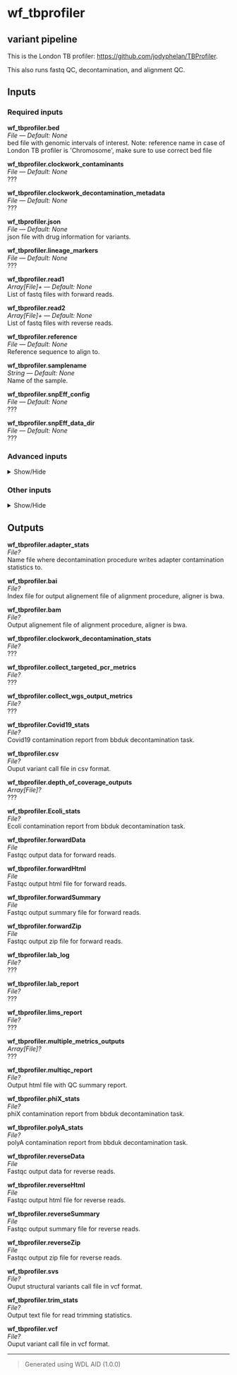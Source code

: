 # wf_tbprofiler
## variant pipeline 
 This is the London TB profiler: https://github.com/jodyphelan/TBProfiler.

 This also runs fastq QC, decontamination, and alignment QC.

## Inputs

### Required inputs
<p name="wf_tbprofiler.bed">
        <b>wf_tbprofiler.bed</b><br />
        <i>File &mdash; Default: None</i><br />
        bed file with genomic intervals of interest. Note: reference name in case of London TB profiler is 'Chromosome', make sure to use correct bed file
</p>
<p name="wf_tbprofiler.clockwork_contaminants">
        <b>wf_tbprofiler.clockwork_contaminants</b><br />
        <i>File &mdash; Default: None</i><br />
        ???
</p>
<p name="wf_tbprofiler.clockwork_decontamination_metadata">
        <b>wf_tbprofiler.clockwork_decontamination_metadata</b><br />
        <i>File &mdash; Default: None</i><br />
        ???
</p>
<p name="wf_tbprofiler.json">
        <b>wf_tbprofiler.json</b><br />
        <i>File &mdash; Default: None</i><br />
        json file with drug information for variants.
</p>
<p name="wf_tbprofiler.lineage_markers">
        <b>wf_tbprofiler.lineage_markers</b><br />
        <i>File &mdash; Default: None</i><br />
        ???
</p>
<p name="wf_tbprofiler.read1">
        <b>wf_tbprofiler.read1</b><br />
        <i>Array[File]+ &mdash; Default: None</i><br />
        List of fastq files with forward reads.
</p>
<p name="wf_tbprofiler.read2">
        <b>wf_tbprofiler.read2</b><br />
        <i>Array[File]+ &mdash; Default: None</i><br />
        List of fastq files with reverse reads.
</p>
<p name="wf_tbprofiler.reference">
        <b>wf_tbprofiler.reference</b><br />
        <i>File &mdash; Default: None</i><br />
        Reference sequence to align to.
</p>
<p name="wf_tbprofiler.samplename">
        <b>wf_tbprofiler.samplename</b><br />
        <i>String &mdash; Default: None</i><br />
        Name of the sample.
</p>
<p name="wf_tbprofiler.snpEff_config">
        <b>wf_tbprofiler.snpEff_config</b><br />
        <i>File &mdash; Default: None</i><br />
        ???
</p>
<p name="wf_tbprofiler.snpEff_data_dir">
        <b>wf_tbprofiler.snpEff_data_dir</b><br />
        <i>File &mdash; Default: None</i><br />
        ???
</p>

### Advanced inputs
<details>
<summary> Show/Hide </summary>
<p name="wf_tbprofiler.task_fastqc.docker">
        <b>wf_tbprofiler.task_fastqc.docker</b><br />
        <i>String &mdash; Default: "staphb/fastqc:0.12.1"</i><br />
        The docker image used for this task.
</p>
<p name="wf_tbprofiler.task_fastqc.memory">
        <b>wf_tbprofiler.task_fastqc.memory</b><br />
        <i>String &mdash; Default: "8GB"</i><br />
        The amount of memory this job will use.
</p>
</details>

### Other inputs
<details>
<summary> Show/Hide </summary>
<p name="wf_tbprofiler.annotated_structural_variants_name">
        <b>wf_tbprofiler.annotated_structural_variants_name</b><br />
        <i>String &mdash; Default: "annotated_structural_variants.vcf"</i><br />
        ???
</p>
<p name="wf_tbprofiler.genome">
        <b>wf_tbprofiler.genome</b><br />
        <i>String &mdash; Default: "NC_000962.3"</i><br />
        ???
</p>
<p name="wf_tbprofiler.minNumberReads">
        <b>wf_tbprofiler.minNumberReads</b><br />
        <i>Int &mdash; Default: 10000</i><br />
        ???
</p>
<p name="wf_tbprofiler.output_vcf_name">
        <b>wf_tbprofiler.output_vcf_name</b><br />
        <i>String &mdash; Default: "concatenated.vcf"</i><br />
        ???
</p>
<p name="wf_tbprofiler.run_clockwork_decontamination">
        <b>wf_tbprofiler.run_clockwork_decontamination</b><br />
        <i>Boolean &mdash; Default: true</i><br />
        ???
</p>
<p name="wf_tbprofiler.task_bbduk.contamination">
        <b>wf_tbprofiler.task_bbduk.contamination</b><br />
        <i>File? &mdash; Default: None</i><br />
        ???
</p>
<p name="wf_tbprofiler.task_bbduk.docker">
        <b>wf_tbprofiler.task_bbduk.docker</b><br />
        <i>String &mdash; Default: "staphb/bbtools:39.01"</i><br />
        ???
</p>
<p name="wf_tbprofiler.task_bbduk.keep">
        <b>wf_tbprofiler.task_bbduk.keep</b><br />
        <i>Boolean &mdash; Default: false</i><br />
        ???
</p>
<p name="wf_tbprofiler.task_bbduk.memory">
        <b>wf_tbprofiler.task_bbduk.memory</b><br />
        <i>String &mdash; Default: "32GB"</i><br />
        ???
</p>
<p name="wf_tbprofiler.task_bbduk.threads">
        <b>wf_tbprofiler.task_bbduk.threads</b><br />
        <i>Int &mdash; Default: 1</i><br />
        ???
</p>
<p name="wf_tbprofiler.task_bcf2vcf.docker">
        <b>wf_tbprofiler.task_bcf2vcf.docker</b><br />
        <i>String &mdash; Default: "staphb/bcftools:1.17"</i><br />
        ???
</p>
<p name="wf_tbprofiler.task_collect_multiple_metrics.docker">
        <b>wf_tbprofiler.task_collect_multiple_metrics.docker</b><br />
        <i>String &mdash; Default: "broadinstitute/gatk:4.4.0.0"</i><br />
        ???
</p>
<p name="wf_tbprofiler.task_collect_multiple_metrics.memory">
        <b>wf_tbprofiler.task_collect_multiple_metrics.memory</b><br />
        <i>String &mdash; Default: "8GB"</i><br />
        ???
</p>
<p name="wf_tbprofiler.task_collect_multiple_metrics.outputBasename">
        <b>wf_tbprofiler.task_collect_multiple_metrics.outputBasename</b><br />
        <i>String &mdash; Default: "multiple_metrics"</i><br />
        ???
</p>
<p name="wf_tbprofiler.task_collect_wgs_metrics.bed">
        <b>wf_tbprofiler.task_collect_wgs_metrics.bed</b><br />
        <i>File? &mdash; Default: None</i><br />
        ???
</p>
<p name="wf_tbprofiler.task_collect_wgs_metrics.coverage_cap">
        <b>wf_tbprofiler.task_collect_wgs_metrics.coverage_cap</b><br />
        <i>Int &mdash; Default: 250</i><br />
        ???
</p>
<p name="wf_tbprofiler.task_collect_wgs_metrics.docker">
        <b>wf_tbprofiler.task_collect_wgs_metrics.docker</b><br />
        <i>String &mdash; Default: "broadinstitute/gatk:4.4.0.0"</i><br />
        ???
</p>
<p name="wf_tbprofiler.task_collect_wgs_metrics.memory">
        <b>wf_tbprofiler.task_collect_wgs_metrics.memory</b><br />
        <i>String &mdash; Default: "8GB"</i><br />
        ???
</p>
<p name="wf_tbprofiler.task_collect_wgs_metrics.minBaseQuality">
        <b>wf_tbprofiler.task_collect_wgs_metrics.minBaseQuality</b><br />
        <i>Int &mdash; Default: 20</i><br />
        ???
</p>
<p name="wf_tbprofiler.task_collect_wgs_metrics.minMappingQuality">
        <b>wf_tbprofiler.task_collect_wgs_metrics.minMappingQuality</b><br />
        <i>Int &mdash; Default: 20</i><br />
        ???
</p>
<p name="wf_tbprofiler.task_collect_wgs_metrics.outputFile">
        <b>wf_tbprofiler.task_collect_wgs_metrics.outputFile</b><br />
        <i>String &mdash; Default: "collect_wgs_metrics.txt"</i><br />
        ???
</p>
<p name="wf_tbprofiler.task_collect_wgs_metrics.read_length">
        <b>wf_tbprofiler.task_collect_wgs_metrics.read_length</b><br />
        <i>Int &mdash; Default: 150</i><br />
        ???
</p>
<p name="wf_tbprofiler.task_collect_wgs_metrics.sample_size">
        <b>wf_tbprofiler.task_collect_wgs_metrics.sample_size</b><br />
        <i>Int &mdash; Default: 10000</i><br />
        ???
</p>
<p name="wf_tbprofiler.task_collect_wgs_metrics.sensitivityFile">
        <b>wf_tbprofiler.task_collect_wgs_metrics.sensitivityFile</b><br />
        <i>String &mdash; Default: "collect_wgs_sensitivity_metrics.txt"</i><br />
        ???
</p>
<p name="wf_tbprofiler.task_collect_wgs_metrics.use_fast_algorithm">
        <b>wf_tbprofiler.task_collect_wgs_metrics.use_fast_algorithm</b><br />
        <i>Boolean &mdash; Default: true</i><br />
        ???
</p>
<p name="wf_tbprofiler.task_concat_2_vcfs.docker">
        <b>wf_tbprofiler.task_concat_2_vcfs.docker</b><br />
        <i>String &mdash; Default: "staphb/bcftools:1.17"</i><br />
        ???
</p>
<p name="wf_tbprofiler.task_depth_of_coverage.docker">
        <b>wf_tbprofiler.task_depth_of_coverage.docker</b><br />
        <i>String &mdash; Default: "broadinstitute/gatk:4.4.0.0"</i><br />
        ???
</p>
<p name="wf_tbprofiler.task_depth_of_coverage.lower_coverage">
        <b>wf_tbprofiler.task_depth_of_coverage.lower_coverage</b><br />
        <i>Int &mdash; Default: 10</i><br />
        ???
</p>
<p name="wf_tbprofiler.task_depth_of_coverage.memory">
        <b>wf_tbprofiler.task_depth_of_coverage.memory</b><br />
        <i>String &mdash; Default: "8GB"</i><br />
        ???
</p>
<p name="wf_tbprofiler.task_depth_of_coverage.min_base_quality">
        <b>wf_tbprofiler.task_depth_of_coverage.min_base_quality</b><br />
        <i>Int &mdash; Default: 20</i><br />
        ???
</p>
<p name="wf_tbprofiler.task_depth_of_coverage.outputPrefix">
        <b>wf_tbprofiler.task_depth_of_coverage.outputPrefix</b><br />
        <i>String &mdash; Default: "depth_of_coverage"</i><br />
        ???
</p>
<p name="wf_tbprofiler.task_multiqc.docker">
        <b>wf_tbprofiler.task_multiqc.docker</b><br />
        <i>String &mdash; Default: "ewels/multiqc:v1.14"</i><br />
        ???
</p>
<p name="wf_tbprofiler.task_multiqc.memory">
        <b>wf_tbprofiler.task_multiqc.memory</b><br />
        <i>String &mdash; Default: "8GB"</i><br />
        ???
</p>
<p name="wf_tbprofiler.task_snpEff.docker">
        <b>wf_tbprofiler.task_snpEff.docker</b><br />
        <i>String &mdash; Default: "quay.io/biocontainers/snpeff:5.1d--hdfd78af_0"</i><br />
        ???
</p>
<p name="wf_tbprofiler.task_snpEff.hgvs">
        <b>wf_tbprofiler.task_snpEff.hgvs</b><br />
        <i>Boolean &mdash; Default: true</i><br />
        ???
</p>
<p name="wf_tbprofiler.task_snpEff.javaXmx">
        <b>wf_tbprofiler.task_snpEff.javaXmx</b><br />
        <i>String &mdash; Default: "8G"</i><br />
        ???
</p>
<p name="wf_tbprofiler.task_snpEff.lof">
        <b>wf_tbprofiler.task_snpEff.lof</b><br />
        <i>Boolean &mdash; Default: true</i><br />
        ???
</p>
<p name="wf_tbprofiler.task_snpEff.memory">
        <b>wf_tbprofiler.task_snpEff.memory</b><br />
        <i>String &mdash; Default: "9G"</i><br />
        ???
</p>
<p name="wf_tbprofiler.task_snpEff.noDownstream">
        <b>wf_tbprofiler.task_snpEff.noDownstream</b><br />
        <i>Boolean &mdash; Default: false</i><br />
        ???
</p>
<p name="wf_tbprofiler.task_snpEff.noIntergenic">
        <b>wf_tbprofiler.task_snpEff.noIntergenic</b><br />
        <i>Boolean &mdash; Default: false</i><br />
        ???
</p>
<p name="wf_tbprofiler.task_snpEff.noShiftHgvs">
        <b>wf_tbprofiler.task_snpEff.noShiftHgvs</b><br />
        <i>Boolean &mdash; Default: false</i><br />
        ???
</p>
<p name="wf_tbprofiler.task_snpEff.upDownStreamLen">
        <b>wf_tbprofiler.task_snpEff.upDownStreamLen</b><br />
        <i>Int? &mdash; Default: None</i><br />
        ???
</p>
<p name="wf_tbprofiler.task_tbprofiler.caller">
        <b>wf_tbprofiler.task_tbprofiler.caller</b><br />
        <i>String &mdash; Default: "bcftools"</i><br />
        ???
</p>
<p name="wf_tbprofiler.task_tbprofiler.cov_frac_threshold">
        <b>wf_tbprofiler.task_tbprofiler.cov_frac_threshold</b><br />
        <i>Int &mdash; Default: 1</i><br />
        ???
</p>
<p name="wf_tbprofiler.task_tbprofiler.docker">
        <b>wf_tbprofiler.task_tbprofiler.docker</b><br />
        <i>String &mdash; Default: "staphb/tbprofiler:4.4.2"</i><br />
        ???
</p>
<p name="wf_tbprofiler.task_tbprofiler.mapper">
        <b>wf_tbprofiler.task_tbprofiler.mapper</b><br />
        <i>String &mdash; Default: "bwa"</i><br />
        ???
</p>
<p name="wf_tbprofiler.task_tbprofiler.memory">
        <b>wf_tbprofiler.task_tbprofiler.memory</b><br />
        <i>String &mdash; Default: "16GB"</i><br />
        ???
</p>
<p name="wf_tbprofiler.task_tbprofiler.min_af">
        <b>wf_tbprofiler.task_tbprofiler.min_af</b><br />
        <i>Float &mdash; Default: 0.1</i><br />
        ???
</p>
<p name="wf_tbprofiler.task_tbprofiler.min_af_pred">
        <b>wf_tbprofiler.task_tbprofiler.min_af_pred</b><br />
        <i>Float &mdash; Default: 0.1</i><br />
        ???
</p>
<p name="wf_tbprofiler.task_tbprofiler.min_depth">
        <b>wf_tbprofiler.task_tbprofiler.min_depth</b><br />
        <i>Int &mdash; Default: 10</i><br />
        ???
</p>
<p name="wf_tbprofiler.task_tbprofiler.no_trim">
        <b>wf_tbprofiler.task_tbprofiler.no_trim</b><br />
        <i>Boolean &mdash; Default: false</i><br />
        ???
</p>
<p name="wf_tbprofiler.task_tbprofiler.threads">
        <b>wf_tbprofiler.task_tbprofiler.threads</b><br />
        <i>Int &mdash; Default: 1</i><br />
        ???
</p>
<p name="wf_tbprofiler.task_trimmomatic.docker">
        <b>wf_tbprofiler.task_trimmomatic.docker</b><br />
        <i>String &mdash; Default: "staphb/trimmomatic:0.39"</i><br />
        ???
</p>
<p name="wf_tbprofiler.task_trimmomatic.memory">
        <b>wf_tbprofiler.task_trimmomatic.memory</b><br />
        <i>String &mdash; Default: "8GB"</i><br />
        ???
</p>
<p name="wf_tbprofiler.task_trimmomatic.threads">
        <b>wf_tbprofiler.task_trimmomatic.threads</b><br />
        <i>Int &mdash; Default: 4</i><br />
        ???
</p>
<p name="wf_tbprofiler.task_trimmomatic.trimmomatic_minlen">
        <b>wf_tbprofiler.task_trimmomatic.trimmomatic_minlen</b><br />
        <i>Int &mdash; Default: 40</i><br />
        ???
</p>
<p name="wf_tbprofiler.task_trimmomatic.trimmomatic_quality_trim_score">
        <b>wf_tbprofiler.task_trimmomatic.trimmomatic_quality_trim_score</b><br />
        <i>Int &mdash; Default: 15</i><br />
        ???
</p>
<p name="wf_tbprofiler.task_trimmomatic.trimmomatic_window_size">
        <b>wf_tbprofiler.task_trimmomatic.trimmomatic_window_size</b><br />
        <i>Int &mdash; Default: 4</i><br />
        ???
</p>
<p name="wf_tbprofiler.wf_clockwork_decontamination.map_reads.docker">
        <b>wf_tbprofiler.wf_clockwork_decontamination.map_reads.docker</b><br />
        <i>String &mdash; Default: "dbest/clockwork:v1.0.0"</i><br />
        ???
</p>
<p name="wf_tbprofiler.wf_clockwork_decontamination.memory">
        <b>wf_tbprofiler.wf_clockwork_decontamination.memory</b><br />
        <i>String &mdash; Default: "64GB"</i><br />
        ???
</p>
<p name="wf_tbprofiler.wf_clockwork_decontamination.remove_contam.docker">
        <b>wf_tbprofiler.wf_clockwork_decontamination.remove_contam.docker</b><br />
        <i>String &mdash; Default: "dbest/clockwork:v1.0.0"</i><br />
        ???
</p>
<p name="wf_tbprofiler.wf_clockwork_decontamination.threads">
        <b>wf_tbprofiler.wf_clockwork_decontamination.threads</b><br />
        <i>Int &mdash; Default: 1</i><br />
        ???
</p>
<p name="wf_tbprofiler.wf_collect_targeted_pcr_metrics.task_collect_targeted_pcr_metrics.clip_overlapping_reads">
        <b>wf_tbprofiler.wf_collect_targeted_pcr_metrics.task_collect_targeted_pcr_metrics.clip_overlapping_reads</b><br />
        <i>Boolean &mdash; Default: true</i><br />
        ???
</p>
<p name="wf_tbprofiler.wf_collect_targeted_pcr_metrics.task_collect_targeted_pcr_metrics.coverage_cap">
        <b>wf_tbprofiler.wf_collect_targeted_pcr_metrics.task_collect_targeted_pcr_metrics.coverage_cap</b><br />
        <i>Int &mdash; Default: 250</i><br />
        ???
</p>
<p name="wf_tbprofiler.wf_collect_targeted_pcr_metrics.task_collect_targeted_pcr_metrics.docker">
        <b>wf_tbprofiler.wf_collect_targeted_pcr_metrics.task_collect_targeted_pcr_metrics.docker</b><br />
        <i>String &mdash; Default: "broadinstitute/gatk:4.4.0.0"</i><br />
        ???
</p>
<p name="wf_tbprofiler.wf_collect_targeted_pcr_metrics.task_collect_targeted_pcr_metrics.memory">
        <b>wf_tbprofiler.wf_collect_targeted_pcr_metrics.task_collect_targeted_pcr_metrics.memory</b><br />
        <i>String &mdash; Default: "8GB"</i><br />
        ???
</p>
<p name="wf_tbprofiler.wf_collect_targeted_pcr_metrics.task_collect_targeted_pcr_metrics.minBaseQuality">
        <b>wf_tbprofiler.wf_collect_targeted_pcr_metrics.task_collect_targeted_pcr_metrics.minBaseQuality</b><br />
        <i>Int &mdash; Default: 20</i><br />
        ???
</p>
<p name="wf_tbprofiler.wf_collect_targeted_pcr_metrics.task_collect_targeted_pcr_metrics.minMappingQuality">
        <b>wf_tbprofiler.wf_collect_targeted_pcr_metrics.task_collect_targeted_pcr_metrics.minMappingQuality</b><br />
        <i>Int &mdash; Default: 20</i><br />
        ???
</p>
<p name="wf_tbprofiler.wf_collect_targeted_pcr_metrics.task_collect_targeted_pcr_metrics.outputMetrics">
        <b>wf_tbprofiler.wf_collect_targeted_pcr_metrics.task_collect_targeted_pcr_metrics.outputMetrics</b><br />
        <i>String &mdash; Default: "collect_targeted_pcr_metrics.txt"</i><br />
        ???
</p>
<p name="wf_tbprofiler.wf_collect_targeted_pcr_metrics.task_collect_targeted_pcr_metrics.sample_size">
        <b>wf_tbprofiler.wf_collect_targeted_pcr_metrics.task_collect_targeted_pcr_metrics.sample_size</b><br />
        <i>Int &mdash; Default: 10000</i><br />
        ???
</p>
<p name="wf_tbprofiler.wf_collect_targeted_pcr_metrics.task_collect_targeted_pcr_metrics.sensitivityFile">
        <b>wf_tbprofiler.wf_collect_targeted_pcr_metrics.task_collect_targeted_pcr_metrics.sensitivityFile</b><br />
        <i>String &mdash; Default: "collect_targeted_pcr_sensitivity_metrics.txt"</i><br />
        ???
</p>
<p name="wf_tbprofiler.wf_collect_targeted_pcr_metrics.task_collect_targeted_pcr_metrics.target_coverage_file">
        <b>wf_tbprofiler.wf_collect_targeted_pcr_metrics.task_collect_targeted_pcr_metrics.target_coverage_file</b><br />
        <i>String &mdash; Default: "collect_targeted_pcr_target_coverage.txt"</i><br />
        ???
</p>
<p name="wf_tbprofiler.wf_collect_targeted_pcr_metrics.task_mark_duplicates.do_add_pg_tag_to_read">
        <b>wf_tbprofiler.wf_collect_targeted_pcr_metrics.task_mark_duplicates.do_add_pg_tag_to_read</b><br />
        <i>Boolean &mdash; Default: false</i><br />
        ???
</p>
<p name="wf_tbprofiler.wf_collect_targeted_pcr_metrics.task_mark_duplicates.do_remove_duplicates">
        <b>wf_tbprofiler.wf_collect_targeted_pcr_metrics.task_mark_duplicates.do_remove_duplicates</b><br />
        <i>Boolean &mdash; Default: false</i><br />
        ???
</p>
<p name="wf_tbprofiler.wf_collect_targeted_pcr_metrics.task_mark_duplicates.do_remove_sequencing_duplicates">
        <b>wf_tbprofiler.wf_collect_targeted_pcr_metrics.task_mark_duplicates.do_remove_sequencing_duplicates</b><br />
        <i>Boolean &mdash; Default: false</i><br />
        ???
</p>
<p name="wf_tbprofiler.wf_collect_targeted_pcr_metrics.task_mark_duplicates.docker">
        <b>wf_tbprofiler.wf_collect_targeted_pcr_metrics.task_mark_duplicates.docker</b><br />
        <i>String &mdash; Default: "broadinstitute/gatk:4.4.0.0"</i><br />
        ???
</p>
<p name="wf_tbprofiler.wf_collect_targeted_pcr_metrics.task_mark_duplicates.marked_bam">
        <b>wf_tbprofiler.wf_collect_targeted_pcr_metrics.task_mark_duplicates.marked_bam</b><br />
        <i>String? &mdash; Default: None</i><br />
        ???
</p>
<p name="wf_tbprofiler.wf_collect_targeted_pcr_metrics.task_mark_duplicates.memory">
        <b>wf_tbprofiler.wf_collect_targeted_pcr_metrics.task_mark_duplicates.memory</b><br />
        <i>String &mdash; Default: "8GB"</i><br />
        ???
</p>
<p name="wf_tbprofiler.wf_collect_targeted_pcr_metrics.task_mark_duplicates.metrics_txt">
        <b>wf_tbprofiler.wf_collect_targeted_pcr_metrics.task_mark_duplicates.metrics_txt</b><br />
        <i>String &mdash; Default: "mark_duplicates_metrics.txt"</i><br />
        ???
</p>
<p name="wf_tbprofiler.wf_interpretation.interpretation_docker">
        <b>wf_tbprofiler.wf_interpretation.interpretation_docker</b><br />
        <i>String &mdash; Default: "dbest/variant_interpretation:v1.0.6"</i><br />
        ???
</p>
<p name="wf_tbprofiler.wf_interpretation.interpretation_memory">
        <b>wf_tbprofiler.wf_interpretation.interpretation_memory</b><br />
        <i>String &mdash; Default: "8GB"</i><br />
        ???
</p>
<p name="wf_tbprofiler.wf_interpretation.interpretation_report">
        <b>wf_tbprofiler.wf_interpretation.interpretation_report</b><br />
        <i>String &mdash; Default: "variant_interpretation.tsv"</i><br />
        ???
</p>
<p name="wf_tbprofiler.wf_interpretation.lims_docker">
        <b>wf_tbprofiler.wf_interpretation.lims_docker</b><br />
        <i>String &mdash; Default: "dbest/lims_report:v1.0.0"</i><br />
        ???
</p>
<p name="wf_tbprofiler.wf_interpretation.lims_operator">
        <b>wf_tbprofiler.wf_interpretation.lims_operator</b><br />
        <i>String &mdash; Default: "DB"</i><br />
        ???
</p>
<p name="wf_tbprofiler.wf_interpretation.lims_report_name">
        <b>wf_tbprofiler.wf_interpretation.lims_report_name</b><br />
        <i>String &mdash; Default: "lims_report.tsv"</i><br />
        ???
</p>
<p name="wf_tbprofiler.wf_interpretation.lineage_docker">
        <b>wf_tbprofiler.wf_interpretation.lineage_docker</b><br />
        <i>String &mdash; Default: "dbest/lineage:v1.0.0"</i><br />
        ???
</p>
<p name="wf_tbprofiler.wf_interpretation.lineage_report_name">
        <b>wf_tbprofiler.wf_interpretation.lineage_report_name</b><br />
        <i>String &mdash; Default: "lineages.tsv"</i><br />
        ???
</p>
<p name="wf_tbprofiler.wf_interpretation.verbose">
        <b>wf_tbprofiler.wf_interpretation.verbose</b><br />
        <i>Boolean &mdash; Default: false</i><br />
        ???
</p>
</details>

## Outputs
<p name="wf_tbprofiler.adapter_stats">
        <b>wf_tbprofiler.adapter_stats</b><br />
        <i>File?</i><br />
        Name file where decontamination procedure writes adapter contamination statistics to.
</p>
<p name="wf_tbprofiler.bai">
        <b>wf_tbprofiler.bai</b><br />
        <i>File?</i><br />
        Index file for output alignement file of alignment procedure, aligner is bwa.
</p>
<p name="wf_tbprofiler.bam">
        <b>wf_tbprofiler.bam</b><br />
        <i>File?</i><br />
        Output alignement file of alignment procedure, aligner is bwa.
</p>
<p name="wf_tbprofiler.clockwork_decontamination_stats">
        <b>wf_tbprofiler.clockwork_decontamination_stats</b><br />
        <i>File?</i><br />
        ???
</p>
<p name="wf_tbprofiler.collect_targeted_pcr_metrics">
        <b>wf_tbprofiler.collect_targeted_pcr_metrics</b><br />
        <i>File?</i><br />
        ???
</p>
<p name="wf_tbprofiler.collect_wgs_output_metrics">
        <b>wf_tbprofiler.collect_wgs_output_metrics</b><br />
        <i>File?</i><br />
        ???
</p>
<p name="wf_tbprofiler.Covid19_stats">
        <b>wf_tbprofiler.Covid19_stats</b><br />
        <i>File?</i><br />
        Covid19 contamination report from bbduk decontamination task.
</p>
<p name="wf_tbprofiler.csv">
        <b>wf_tbprofiler.csv</b><br />
        <i>File?</i><br />
        Ouput variant call file in csv format.
</p>
<p name="wf_tbprofiler.depth_of_coverage_outputs">
        <b>wf_tbprofiler.depth_of_coverage_outputs</b><br />
        <i>Array[File]?</i><br />
        ???
</p>
<p name="wf_tbprofiler.Ecoli_stats">
        <b>wf_tbprofiler.Ecoli_stats</b><br />
        <i>File?</i><br />
        Ecoli contamination report from bbduk decontamination task.
</p>
<p name="wf_tbprofiler.forwardData">
        <b>wf_tbprofiler.forwardData</b><br />
        <i>File</i><br />
        Fastqc output data for forward reads.
</p>
<p name="wf_tbprofiler.forwardHtml">
        <b>wf_tbprofiler.forwardHtml</b><br />
        <i>File</i><br />
        Fastqc output html file for forward reads.
</p>
<p name="wf_tbprofiler.forwardSummary">
        <b>wf_tbprofiler.forwardSummary</b><br />
        <i>File</i><br />
        Fastqc output summary file for forward reads.
</p>
<p name="wf_tbprofiler.forwardZip">
        <b>wf_tbprofiler.forwardZip</b><br />
        <i>File</i><br />
        Fastqc output zip file for forward reads.
</p>
<p name="wf_tbprofiler.lab_log">
        <b>wf_tbprofiler.lab_log</b><br />
        <i>File?</i><br />
        ???
</p>
<p name="wf_tbprofiler.lab_report">
        <b>wf_tbprofiler.lab_report</b><br />
        <i>File?</i><br />
        ???
</p>
<p name="wf_tbprofiler.lims_report">
        <b>wf_tbprofiler.lims_report</b><br />
        <i>File?</i><br />
        ???
</p>
<p name="wf_tbprofiler.multiple_metrics_outputs">
        <b>wf_tbprofiler.multiple_metrics_outputs</b><br />
        <i>Array[File]?</i><br />
        ???
</p>
<p name="wf_tbprofiler.multiqc_report">
        <b>wf_tbprofiler.multiqc_report</b><br />
        <i>File?</i><br />
        Output html file with QC summary report.
</p>
<p name="wf_tbprofiler.phiX_stats">
        <b>wf_tbprofiler.phiX_stats</b><br />
        <i>File?</i><br />
        phiX contamination report from bbduk decontamination task.
</p>
<p name="wf_tbprofiler.polyA_stats">
        <b>wf_tbprofiler.polyA_stats</b><br />
        <i>File?</i><br />
        polyA contamination report from bbduk decontamination task.
</p>
<p name="wf_tbprofiler.reverseData">
        <b>wf_tbprofiler.reverseData</b><br />
        <i>File</i><br />
        Fastqc output data for reverse reads.
</p>
<p name="wf_tbprofiler.reverseHtml">
        <b>wf_tbprofiler.reverseHtml</b><br />
        <i>File</i><br />
        Fastqc output html file for reverse reads.
</p>
<p name="wf_tbprofiler.reverseSummary">
        <b>wf_tbprofiler.reverseSummary</b><br />
        <i>File</i><br />
        Fastqc output summary file for reverse reads.
</p>
<p name="wf_tbprofiler.reverseZip">
        <b>wf_tbprofiler.reverseZip</b><br />
        <i>File</i><br />
        Fastqc output zip file for reverse reads.
</p>
<p name="wf_tbprofiler.svs">
        <b>wf_tbprofiler.svs</b><br />
        <i>File?</i><br />
        Ouput structural variants call file in vcf format.
</p>
<p name="wf_tbprofiler.trim_stats">
        <b>wf_tbprofiler.trim_stats</b><br />
        <i>File?</i><br />
        Output text file for read trimming statistics.
</p>
<p name="wf_tbprofiler.vcf">
        <b>wf_tbprofiler.vcf</b><br />
        <i>File?</i><br />
        Ouput variant call file in vcf format.
</p>

<hr />

> Generated using WDL AID (1.0.0)
